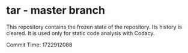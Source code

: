 # tar - master branch

This repository contains the frozen state of the repository.
Its history is cleared. It is used only for static code
analysis with Codacy.

Commit Time: 1722912088